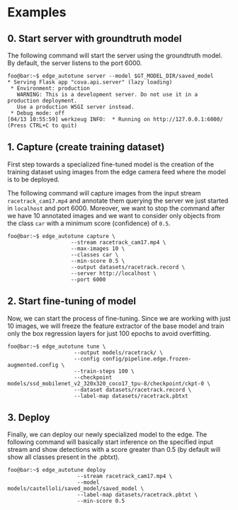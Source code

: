 # Examples

## 0. Start server with groundtruth model

The following command will start the server using the groundtruth model. By default, the server listens to the port 6000.
```console
foo@bar:~$ edge_autotune server --model $GT_MODEL_DIR/saved_model
* Serving Flask app "cova.api.server" (lazy loading)
 * Environment: production
   WARNING: This is a development server. Do not use it in a production deployment.
   Use a production WSGI server instead.
 * Debug mode: off
[04/13 10:55:59] werkzeug INFO:  * Running on http://127.0.0.1:6000/ (Press CTRL+C to quit)
```

## 1. Capture (create training dataset)
First step towards a specialized fine-tuned model is the creation of the training dataset using images from the edge camera feed where the model is to be deployed.

The following command will capture images from the input stream `racetrack_cam17.mp4` and annotate them querying the server we just started in `localhost` and port 6000. 
Moreover, we want to stop the command after we have 10 annotated images and we want to consider only objects from the class `car` with a minimum score (confidence) of `0.5`.
```console
foo@bar:~$ edge_autotune capture \
                    --stream racetrack_cam17.mp4 \
                    --max-images 10 \
                    --classes car \
                    --min-score 0.5 \
                    --output datasets/racetrack.record \
                    --server http://localhost \
                    --port 6000
```

## 2. Start fine-tuning of model
Now, we can start the process of fine-tuning. Since we are working with just 10 images, we will freeze the feature extractor of the base model and train only the box regression layers for just 100 epochs to avoid overfitting.

```console
foo@bar:~$ edge_autotune tune \
                     --output models/racetrack/ \
                     --config config/pipeline.edge.frozen-augmented.config \
                     --train-steps 100 \
                     --checkpoint models/ssd_mobilenet_v2_320x320_coco17_tpu-8/checkpoint/ckpt-0 \
                     --dataset datasets/racetrack.record \
                     --label-map datasets/racetrack.pbtxt
```

## 3. Deploy
Finally, we can deploy our newly specialized model to the edge.
The following command will basically start inference on the specified input stream and show detections with a score greater than 0.5 (by default will show all classes present in the .pbtxt).

```console
foo@bar:~$ edge_autotune deploy 
                      --stream racetrack_cam17.mp4 \
                      --model models/castelloli/saved_model/saved_model \
                      --label-map datasets/racetrack.pbtxt \
                      --min-score 0.5
```
